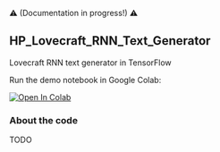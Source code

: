 :warning: (Documentation in progress!) :warning:

HP_Lovecraft_RNN_Text_Generator
---

Lovecraft RNN text generator in TensorFlow  

Run the demo notebook in Google Colab:

[![Open In Colab](https://colab.research.google.com/assets/colab-badge.svg)](https://colab.research.google.com/github/droesler/HP_Lovecraft_RNN_Text_Generator/blob/master/HPL_gen_demo.ipynb)

### About the code

TODO
